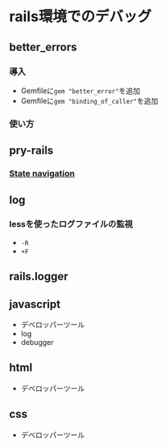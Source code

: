 rails環境でのデバッグ
==

better_errors
--

### 導入
+ Gemfileに`gem "better_error"`を追加
+ Gemfileに`gem "binding_of_caller"`を追加

### 使い方

pry-rails
--
### [State navigation](https://github.com/pry/pry/wiki/State-navigation)

log
--
### lessを使ったログファイルの監視
+ `-R`
+ `+F`

rails.logger
--

javascript
--
+ デベロッパーツール
+ log
+ debugger

html
--
+ デベロッパーツール

css
--
+ デベロッパーツール

